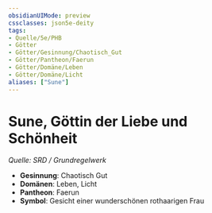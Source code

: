 ```yaml
---
obsidianUIMode: preview
cssclasses: json5e-deity
tags:
- Quelle/5e/PHB
- Götter
- Götter/Gesinnung/Chaotisch_Gut
- Götter/Pantheon/Faerun
- Götter/Domäne/Leben
- Götter/Domäne/Licht
aliases: ["Sune"]
---
```

# Sune, Göttin der Liebe und Schönheit
*Quelle: SRD / Grundregelwerk* 

- **Gesinnung**: Chaotisch Gut
- **Domänen**: Leben, Licht
- **Pantheon**: Faerun
- **Symbol**: Gesicht einer wunderschönen rothaarigen Frau